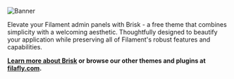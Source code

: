 ![Banner](https://filafly.com/images/brisk/brisk-mockup.png)

Elevate your Filament admin panels with Brisk - a free theme that combines simplicity with a welcoming aesthetic. Thoughtfully designed to beautify your application while preserving all of Filament's robust features and capabilities.

**[Learn more about Brisk](https://filafly.com/themes/brisk) or browse our other themes and plugins at [filafly.com](https://filafly.com).**